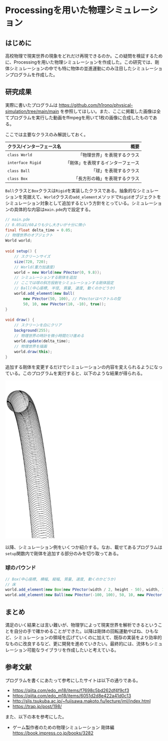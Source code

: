 # Processingを用いた物理シミュレーション

## はじめに

高校物理で現実世界の現象をどれだけ再現できるのか。この疑問を検証するために、Processingを用いた物理シミュレーションを作成した。この研究では、剛体シミュレーションの中でも特に物体の並進運動にのみ注目したシミュレーションプログラムを作成した。

## 研究成果

実際に書いたプログラムは https://github.com/h1rono/physical-simulation/tree/main/main を参照してほしい。また、ここに掲載した画像は全てプログラムを実行した動画をffmpegを用いて1枚の画像に合成したものである。

ここでは主要なクラスのみ解説しておく。

クラス/インターフェース名 | 概要
:- | -:
`class World` | 「物理世界」を表現するクラス
`interface Rigid` | 「剛体」を表現するインターフェース
`class Ball` | 「球」を表現するクラス
`class Box` | 「長方形の箱」を表現するクラス

`Ball`クラスと`Box`クラスは`Rigid`を実装したクラスである。抽象的なシミュレーションを見据えて、`World`クラスの`add_element`メソッドで`Rigid`オブジェクトをシミュレーション対象として追加するという方針をとっている。シミュレーションの具体的な内容は`main.pde`内で設定する。

```java
// main.pde
// 0.05は1/60よりも少し大きいが十分に微小
final float delta_time = 0.05;
// 物理世界のオブジェクト
World world;

void setup() {
    // スクリーンサイズ
    size(720, 720);
    // World(重力加速度)
    world = new World(new PVector(0, 9.8));
    // シミュレーションする剛体を追加
    // ここでは球の斜方投射をシミュレーションする剛体設定
    // Ball(中心座標, 半径, 質量, 速度, 動くのかどうか)
    world.add_element(new Ball(
        new PVector(50, 100), // PVectorはベクトルの型
        50, 10, new PVector(10, -10), true));
}

void draw() {
    // スクリーンを白にクリア
    background(255);
    // 物理世界の時計を微小時間だけ進める
    world.update(delta_time);
    // 物理世界を描画
    world.draw(this);
}
```

追加する剛体を変更するだけでシミュレーションの内容を変えられるようになっている。このプログラムを実行すると、以下のような結果が得られる。

![freefall.png](img/freefall.png)

以降、シミュレーション例をいくつか紹介する。なお、載せてあるプログラムは`setup`関数内で剛体を追加する部分のみを切り取ってある。

### 球のバウンド

```java
// Box(中心座標, 横幅, 縦幅, 質量, 速度, 動くのかどうか)
// 床
world.add_element(new Box(new PVector(width / 2, height - 50), width, 100, 50, new PVector(0, 0), false));
world.add_element(new Ball(new PVector(-100, 100), 50, 10, new PVector(10, -10), true));
```

## まとめ

満足のいく結果とは言い難いが、物理学によって現実世界を解析できるということを自分の手で確かめることができた。以降は剛体の回転運動やばね、ひもなど、シミュレーションの領域を広げていくのに加えて、既存の実装をより効率的なものに改良するなど、更に開発を進めていきたい。最終的には、流体もシミュレーション可能なライブラリを作成したいと考えている。

## 参考文献

プログラムを書くにあたって参考にしたサイトは以下の通りである。

- https://qiita.com/edo_m18/items/f7698c5bd262df4f9cf3
- https://qiita.com/edo_m18/items/6051d2d8e422a41d0c13
- http://slis.tsukuba.ac.jp/~fujisawa.makoto.fu/lecture/iml/index.html
- https://trap.jp/post/198/

また、以下の本を参考にした。

- ゲーム製作者のための物理シミュレーション 剛体編<br>https://book.impress.co.jp/books/3282
